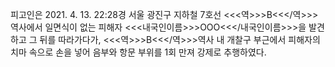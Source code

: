피고인은 2021. 4. 13. 22:28경 서울 광진구 지하철 7호선 <<<역>>>B<<</역>>>역사에서 일면식이 없는 피해자 <<<내국인이름>>>OOO<<</내국인이름>>>을 발견하고 그 뒤를 따라가다가, <<<역>>>B<<</역>>>역사 내 개찰구 부근에서 피해자의 치마 속으로 손을 넣어 음부와 항문 부위를 1회 만져 강제로 추행하였다.